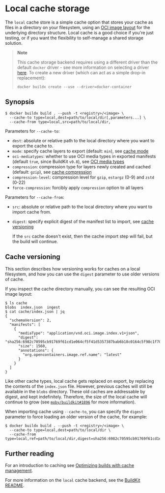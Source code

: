 # Local cache storage

The `local` cache store is a simple cache option that stores your cache as files
in a directory on your filesystem, using an
[OCI image layout](https://github.com/opencontainers/image-spec/blob/main/image-layout.md)
for the underlying directory structure. Local cache is a good choice if you're
just testing, or if you want the flexibility to self-manage a shared storage
solution.

> **Note**
>
> This cache storage backend requires using a different driver than the default
> `docker` driver - see more information on selecting a driver
> [here](../drivers/index.md). To create a new driver (which can act as a simple
> drop-in replacement):
>
> ```console
> docker buildx create --use --driver=docker-container
> ```

## Synopsis

```console
$ docker buildx build . --push -t <registry>/<image> \
  --cache-to type=local,dest=path/to/local/dir[,parameters...] \
  --cache-from type=local,src=path/to/local/dir,
```

Parameters for `--cache-to`:

- `dest`: absolute or relative path to the local directory where you want to
  export the cache to.
- `mode`: specify cache layers to export (default: `min`), see
  [cache mode](./index.md#cache-mode)
- `oci-mediatypes`: whether to use OCI media types in exported manifests
  (default `true`, since BuildKit `v0.8`), see
  [OCI media types](./index.md#oci-media-types)
- `compression`: compression type for layers newly created and cached (default:
  `gzip`), see [cache compression](./index.md#cache-compression)
- `compression-level`: compression level for `gzip`, `estargz` (0-9) and `zstd`
  (0-22)
- `force-compression`: forcibly apply `compression` option to all layers

Parameters for `--cache-from`:

- `src`: absolute or relative path to the local directory where you want to
  import cache from.
- `digest`: specify explicit digest of the manifest list to import, see
  [cache versioning](#cache-versioning)

  If the `src` cache doesn't exist, then the cache import step will fail, but
  the build will continue.

## Cache versioning

This section describes how versioning works for caches on a local filesystem,
and how you can use the `digest` parameter to use older versions of cache.

If you inspect the cache directory manually, you can see the resulting OCI image
layout:

```console
$ ls cache
blobs  index.json  ingest
$ cat cache/index.json | jq
{
  "schemaVersion": 2,
  "manifests": [
    {
      "mediaType": "application/vnd.oci.image.index.v1+json",
      "digest": "sha256:6982c70595cb91769f61cd1e064cf5f41d5357387bab6b18c0164c5f98c1f707",
      "size": 1560,
      "annotations": {
        "org.opencontainers.image.ref.name": "latest"
      }
    }
  ]
}
```

Like other cache types, local cache gets replaced on export, by replacing the
contents of the `index.json` file. However, previous caches will still be
available in the `blobs` directory. These old caches are addressable by digest,
and kept indefinitely. Therefore, the size of the local cache will continue to
grow (see [`moby/buildkit#1896`](https://github.com/moby/buildkit/issues/1896)
for more information).

When importing cache using `--cache-to`, you can specify the `digest` parameter
to force loading an older version of the cache, for example:

```console
$ docker buildx build . --push -t <registry>/<image> \
  --cache-to type=local,dest=path/to/local/dir \
  --cache-from type=local,ref=path/to/local/dir,digest=sha256:6982c70595cb91769f61cd1e064cf5f41d5357387bab6b18c0164c5f98c1f707
```

## Further reading

For an introduction to caching see
[Optimizing builds with cache management](https://docs.docker.com/build/building/cache).

For more information on the `local` cache backend, see the
[BuildKit README](https://github.com/moby/buildkit#local-directory-1).
